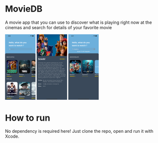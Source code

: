 MovieDB
=======

A movie app that you can use to discover what is playing right now at the cinemas and search for details of your favorite movie

<p float="left">
  <img src="/Screenshots/HomeScreen.png" width="100" />
  <img src="Screenshots/MovieDetailsScreen.png" width="100" /> 
  <img src="Screenshots/SearchResults.png" width="100" />
</p>

#  How to run
No dependency is required here! Just clone the repo, open and run it with Xcode.
